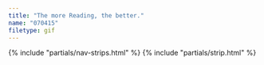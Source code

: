 ```yaml
---
title: "The more Reading, the better."
name: "070415"
filetype: gif
---
```


{% include "partials/nav-strips.html" %}
{% include "partials/strip.html" %}